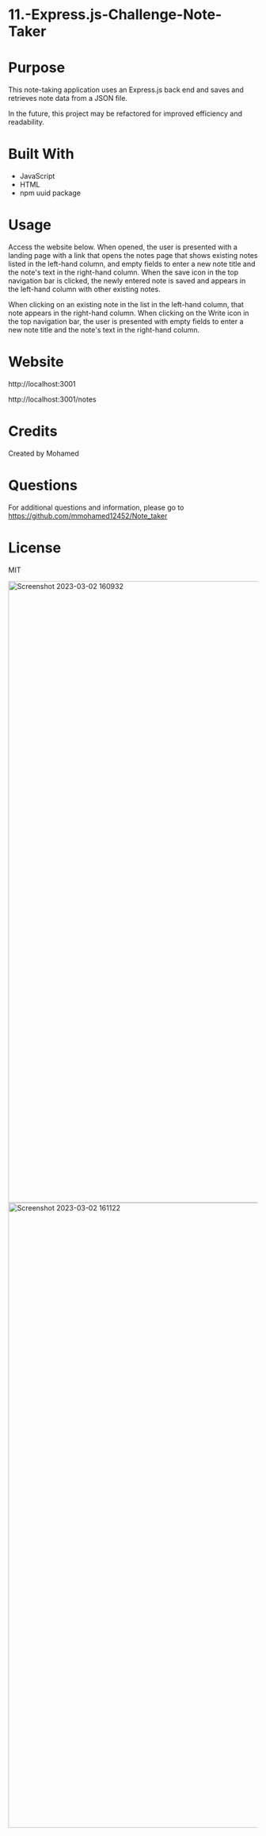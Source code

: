 # 11.-Express.js-Challenge-Note-Taker

# Purpose
This note-taking application uses an Express.js back end and saves and retrieves note data from a JSON file.

In the future, this project may be refactored for improved efficiency and readability.

# Built With
* JavaScript
* HTML
* npm uuid package

# Usage
Access the website below. When opened, the user is presented with a landing page with a link that opens the notes page that shows existing notes listed in the left-hand column, and empty fields to enter a new note title and the note's text in the right-hand column. When the save icon in the top navigation bar is clicked, the newly entered note is saved and appears in the left-hand column with other existing notes.

When clicking on an existing note in the list in the left-hand column, that note appears in the right-hand column. When clicking on the Write icon in the top navigation bar, the user is presented with empty fields to enter a new note title and the note's text in the right-hand column.


# Website
http://localhost:3001

http://localhost:3001/notes

# Credits
Created by Mohamed

# Questions
For additional questions and information, please go to https://github.com/mmohamed12452/Note_taker

# License
MIT

<img width="1253" alt="Screenshot 2023-03-02 160932" src="https://user-images.githubusercontent.com/119647704/222570343-e1290218-fa03-4b74-ba67-8927c1e8c023.png">

<img width="1260" alt="Screenshot 2023-03-02 161122" src="https://user-images.githubusercontent.com/119647704/222570786-45d49f54-c245-4442-8fb4-25a1e8884dd3.png">



